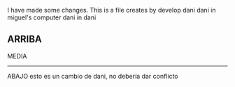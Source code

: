 I have made some changes. This is a file creates by develop dani
dani in miguel's computer
dani in dani


ARRIBA
-----------------------


MEDIA

------------------------


ABAJO
esto es un cambio de dani, no debería dar conflicto
